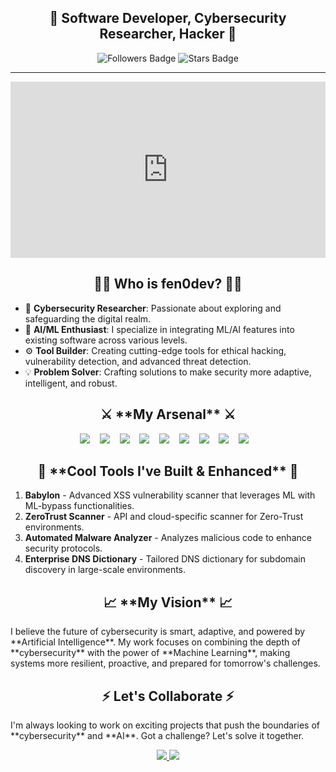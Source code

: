 <h2 align="center">
  🚀 Software Developer, Cybersecurity Researcher, Hacker 🚀
</h2>

<p align="center">
  <img src="https://img.shields.io/github/followers/fen0dev?label=Followers&style=social" alt="Followers Badge"/>
  <img src="https://img.shields.io/github/stars/fen0dev?label=Stars&style=social" alt="Stars Badge"/>
</p>

---

  <div style="width:100%;height:0;padding-bottom:56%;position:relative;">
    <iframe src="https://giphy.com/embed/RbDKaczqWovIugyJmW" width="100%" height="100%" style="position:absolute" frameBorder="0" class="giphy-embed" allowFullScreen></iframe>
  </div>
  <p>
    <a href="https://giphy.com/gifs/looneytunesworldofmayhem-world-of-mayhem-looney-tunes-ltwom-RbDKaczqWovIugyJmW"></a>
  </p>

<h2 align="center">👨‍💻 Who is <strong>fen0dev</strong>? 👨‍💻</h2>

- 🔐 **Cybersecurity Researcher**: Passionate about exploring and safeguarding the digital realm.  
- 🧠 **AI/ML Enthusiast**: I specialize in integrating ML/AI features into existing software across various levels.
- ⚙️ **Tool Builder**: Creating cutting-edge tools for ethical hacking, vulnerability detection, and advanced threat detection.
- 💡 **Problem Solver**: Crafting solutions to make security more adaptive, intelligent, and robust.

<h2 align="center">⚔️ **My Arsenal** ⚔️</h2>

<p align="center">
  <img src="https://img.icons8.com/color/48/000000/python.png"/> &nbsp;&nbsp;
  <img src="https://img.icons8.com/color/48/000000/html.png"/> &nbsp;&nbsp;
  <img src="https://img.icons8.com/color/48/000000/css.png"/> &nbsp;&nbsp;
  <img src="https://img.icons8.com/color/48/000000/javascript.png"/> &nbsp;&nbsp;
  <img src="https://img.icons8.com/color/48/000000/sql.png"/> &nbsp;&nbsp;
  <img src="https://img.icons8.com/color/48/000000/linux.png"/> &nbsp;&nbsp;
  <img src="https://img.icons8.com/color/48/000000/kali-linux.png"/> &nbsp;&nbsp;
  <img src="https://img.icons8.com/color/48/000000/ubuntu.png"/> &nbsp;&nbsp;
  <img src="https://img.icons8.com/color/48/000000/terraform.png"/> &nbsp;&nbsp;
</p>

<h2 align="center">🚀 **Cool Tools I've Built & Enhanced** 🚀</h2>

1. **Babylon** - Advanced XSS vulnerability scanner that leverages ML with ML-bypass functionalities.
2. **ZeroTrust Scanner** - API and cloud-specific scanner for Zero-Trust environments.
3. **Automated Malware Analyzer** - Analyzes malicious code to enhance security protocols.
4. **Enterprise DNS Dictionary** - Tailored DNS dictionary for subdomain discovery in large-scale environments.

<h2 align="center">📈 **My Vision** 📈</h2>
I believe the future of cybersecurity is smart, adaptive, and powered by **Artificial Intelligence**. My work focuses on combining the depth of **cybersecurity** with the power of **Machine Learning**, making systems more resilient, proactive, and prepared for tomorrow's challenges.

<h2 align="center">⚡ Let's Collaborate ⚡</h2>
I'm always looking to work on exciting projects that push the boundaries of **cybersecurity** and **AI**. Got a challenge? Let's solve it together. 

<p align="center">
  <a href="mailto:your-email@domain.com">
    <img src="https://img.shields.io/badge/Email-Me-green?style=for-the-badge&logo=gmail">
  </a>
  <a href="https://www.linkedin.com/in/fen0dev/">
    <img src="https://img.shields.io/badge/Connect-LinkedIn-blue?style=for-the-badge&logo=linkedin">
  </a>
</p>
